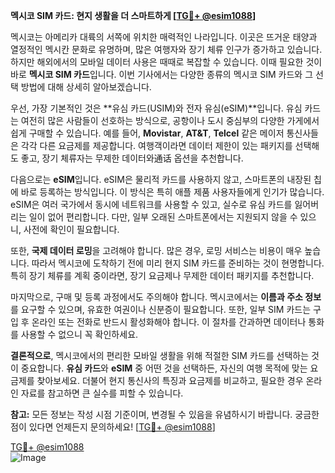 **멕시코 SIM 카드: 현지 생활을 더 스마트하게 [[TG💪+ @esim1088](https://t.me/s/esim1088)]**

멕시코는 아메리카 대륙의 서쪽에 위치한 매력적인 나라입니다. 이곳은 뜨거운 태양과 열정적인 멕시칸 문화로 유명하며, 많은 여행자와 장기 체류 인구가 증가하고 있습니다. 하지만 해외에서의 모바일 데이터 사용은 때때로 복잡할 수 있습니다. 이때 필요한 것이 바로 **멕시코 SIM 카드**입니다. 이번 기사에서는 다양한 종류의 멕시코 SIM 카드와 그 선택 방법에 대해 상세히 알아보겠습니다.

우선, 가장 기본적인 것은 **유심 카드(USIM)와 전자 유심(eSIM)**입니다. 유심 카드는 여전히 많은 사람들이 선호하는 방식으로, 공항이나 도시 중심부의 다양한 가게에서 쉽게 구매할 수 있습니다. 예를 들어, **Movistar**, **AT&T**, **Telcel** 같은 메이저 통신사들은 각각 다른 요금제를 제공합니다. 여행객이라면 데이터 제한이 있는 패키지를 선택해도 좋고, 장기 체류자는 무제한 데이터와通话 옵션을 추천합니다.

다음으로는 **eSIM**입니다. eSIM은 물리적 카드를 사용하지 않고, 스마트폰의 내장된 칩에 바로 등록하는 방식입니다. 이 방식은 특히 애플 제품 사용자들에게 인기가 많습니다. eSIM은 여러 국가에서 동시에 네트워크를 사용할 수 있고, 실수로 유심 카드를 잃어버리는 일이 없어 편리합니다. 다만, 일부 오래된 스마트폰에서는 지원되지 않을 수 있으니, 사전에 확인이 필요합니다.

또한, **국제 데이터 로밍**을 고려해야 합니다. 많은 경우, 로밍 서비스는 비용이 매우 높습니다. 따라서 멕시코에 도착하기 전에 미리 현지 SIM 카드를 준비하는 것이 현명합니다. 특히 장기 체류를 계획 중이라면, 장기 요금제나 무제한 데이터 패키지를 추천합니다.

마지막으로, 구매 및 등록 과정에서도 주의해야 합니다. 멕시코에서는 **이름과 주소 정보**를 요구할 수 있으며, 유효한 여권이나 신분증이 필요합니다. 또한, 일부 SIM 카드는 구입 후 온라인 또는 전화로 반드시 활성화해야 합니다. 이 절차를 간과하면 데이터나 통화를 사용할 수 없으니 꼭 확인하세요.

**결론적으로**, 멕시코에서의 편리한 모바일 생활을 위해 적절한 SIM 카드를 선택하는 것이 중요합니다. **유심 카드**와 **eSIM** 중 어떤 것을 선택하든, 자신의 여행 목적에 맞는 요금제를 찾아보세요. 더불어 현지 통신사의 특징과 요금제를 비교하고, 필요한 경우 온라인 자료를 참고하면 큰 실수를 피할 수 있습니다.

**참고:** 모든 정보는 작성 시점 기준이며, 변경될 수 있음을 유념하시기 바랍니다. 궁금한 점이 있다면 언제든지 문의하세요! [[TG💪+ @esim1088](https://t.me/s/esim1088)]

[TG💪+ @esim1088](https://t.me/s/esim1088)  
![Image](https://i.postimg.cc/Y0z9fWf4/image.png)